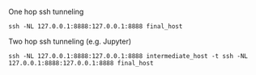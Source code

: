 One hop ssh tunneling
```
ssh -NL 127.0.0.1:8888:127.0.0.1:8888 final_host
```

Two hop ssh tunneling (e.g. Jupyter)
```
ssh -NL 127.0.0.1:8888:127.0.0.1:8888 intermediate_host -t ssh -NL 127.0.0.1:8888:127.0.0.1:8888 final_host
```
